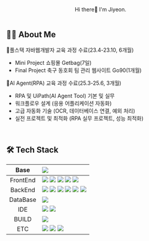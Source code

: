 <div align="center">
Hi there👋 I'm Jiyeon.
</div><br>

## 👩‍💻 About Me
📝풀스택 자바웹개발자 교육 과정 수료(23.4-23.10, 6개월)
 - Mini Project 쇼핑몰 Getbag(7일)
 - Final Project 축구 동호회 팀 관리 웹사이트 Go90(1개월)

📝AI Agent(RPA) 교육 과정 수료(25.3-25.6, 3개월)
- RPA 및 UiPath(AI Agent Tool) 기본 및 실무
- 워크플로우 설계 (응용 어플리케이션 자동화)
- 고급 자동화 기술 (OCR, 데이터베이스 연결, 예외 처리)
- 실전 프로젝트 및 최적화 (RPA 실무 프로젝트, 성능 최적화)

<br>

## 🛠️ Tech Stack
|   Base   | <img src="https://img.shields.io/badge/-Java-B22222?style=flat-square&logo=&logoColor=white">  |
|:--------:|:---|
| FrontEnd | <img src="https://img.shields.io/badge/HTML5-E34F26?style=flat-square&logo=html5&logoColor=white"> <img src="https://img.shields.io/badge/CSS3-1572B6?style=flat-square&logo=css3&logoColor=white"> <img src="https://img.shields.io/badge/JavaScript-F7DF1E?style=flat-square&logo=JavaScript&logoColor=white"> <img src="https://img.shields.io/badge/React-61DAFB?style=flat-square&logo=React&logoColor=white"> <img src="https://img.shields.io/badge/Thymeleaf-005F0F?style=flat-square&logo=Thymeleaf&logoColor=white">|
|  BackEnd | <img src="https://img.shields.io/badge/Spring-6DB33F?style=flat-square&logo=Spring&logoColor=white"> <img src="https://img.shields.io/badge/SpringBoot-6DB33F?style=flat-square&logo=SpringBoot&logoColor=white"> <img src="https://img.shields.io/badge/Node.js-339933?style=flat-square&logo=Node.js&logoColor=white"> <img src="https://img.shields.io/badge/-JSP-FFC0CB?style=flat-square&logo=&logoColor=white"> <img src="https://img.shields.io/badge/ApacheTomcat-F8DC75?style=flat-square&logo=ApacheTomcat&logoColor=white"> <img src="https://img.shields.io/badge/Mybatis-FFA07A?style=flat-square&logo=Fluentd&logoColor=white">  |
| DataBase | <img src="https://img.shields.io/badge/Oracle-F80000?style=flat-square&logo=Oracle&logoColor=white">  |
|    IDE   | <img src="https://img.shields.io/badge/Eclipse-2C2255?style=flat-square&logo=Eclipse&logoColor=white"> <img src="https://img.shields.io/badge/VSCode-007ACC?style=flat-square&logo=VisualStudioCode&logoColor=white">  |
|    BUILD   | <img src="https://img.shields.io/badge/Gradle-02303A?style=flat-square&logo=Gradle&logoColor=white">  |
|    ETC   | <img src="https://img.shields.io/badge/AWS-232F3E?style=flat-square&logo=Amazon AWS&logoColor=white"> <img src="https://img.shields.io/badge/Git-F05032?style=flat-square&logo=Git&logoColor=white"> <img src="https://img.shields.io/badge/GitHub-181717?style=flat-square&logo=GitHub&logoColor=white"> |
